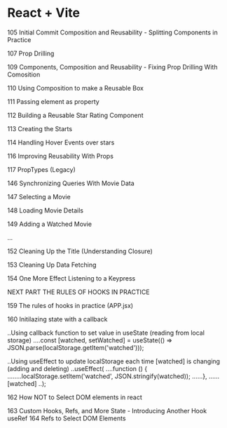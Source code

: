# React + Vite

105 Initial Commit Composition and Reusability - Splitting Components in Practice

107 Prop Drilling

109 Components, Composition and Reusability - Fixing Prop Drilling With Comosition

110 Using Composition to make a Reusable Box

111 Passing element as property

112 Building a Reusable Star Rating Component

113 Creating the Starts

114 Handling Hover Events over stars

116 Improving Reusability With Props

117 PropTypes (Legacy)

146 Synchronizing Queries With Movie Data

147 Selecting a Movie

148 Loading Movie Details

149 Adding a Watched Movie

...

152 Cleaning Up the Title (Understanding Closure)

153 Cleaning Up Data Fetching

154 One More Effect Listening to a Keypress

NEXT PART THE RULES OF HOOKS IN PRACTICE

159 The rules of hooks in practice (APP.jsx)

160 Initilazing state with a callback

..Using callback function to set value in useState (reading from local storage)
....const [watched, setWatched] = useState(() => JSON.parse(localStorage.getItem('watched')));

..Using useEffect to update localStorage each time [watched] is changing (adding and deleting)
..useEffect(
....function () {
........localStorage.setItem('watched', JSON.stringify(watched));
......},
......[watched]
..);

162 How NOT to Select DOM elements in react

163 Custom Hooks, Refs, and More State - Introducing Another Hook useRef
164 Refs to Select DOM Elements
